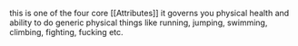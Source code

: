 this is one of the four core [[Attributes]]
it governs you physical health and ability to do generic physical things like running, jumping, swimming, climbing, fighting, fucking etc.
